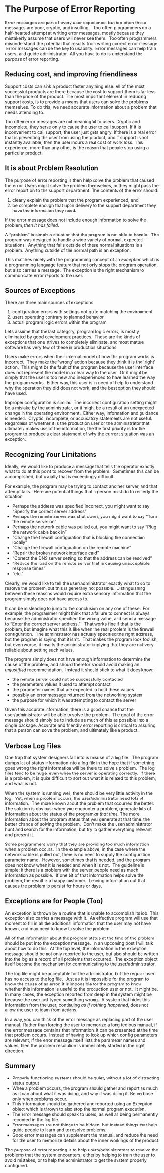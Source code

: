 #  The Purpose of Error Reporting

Error messages are part of every user experience, but too often these messages are poor, cryptic, and insulting.   Too often programmers do a half-hearted attempt at writing error messages, mostly because they mistakenly assume that users will never see them.  Too often programmers misunderstand the potential that results from writing correct error message.  Error messages can be the key to usability.  Error messages can help train users, and guide administrator.  All you have to do is understand the _purpose_ of error reporting.

## Reducing cost, and improving friendliness

Support costs can sink a product faster anything else. All of the most successful products are there because the cost to support them is far less than the price of the product. The most important element in reducing support costs, is to provide a means that users can solve the problems themselves. To do this, we need accurate information about a problem that needs attending to.  

Too often error messages are not meaningful to users. Cryptic and incomplete, they serve only to cause the user to call support. If it is inconvenient to call support, the user just gets angry. If there is a real error that is preventing the user from using the product, and if support is not instantly available, then the user incurs a real cost of work loss. This experience, more than any other, is the reason that people stop using a particular product.

## It is about Problem Resolution

The purpose of error reporting is then help solve the problem that caused the error. Users might solve the problem themselves, or they might pass the error report on to the support department. The contents of the error should:

1.  clearly explain the problem that the program experienced, and
2.  be complete enough that upon delivery to the support department they have the information they need.

If the error message does not include enough information to solve the problem, _then it has failed_.  

A “problem” is simply a situation that the program is not able to handle.  The program was designed to handle a wide variety of normal, expected situations.  Anything that falls outside of these normal situations is a problem.  Anything outside of the normal path is an exception.  

This matches nicely with the programming concept of an _Exception_ which is a programming language feature that not only stops the program operation, but also carries a message.  The exception is the right mechanism to communicate error reports to the user.

## Sources of Exceptions

There are three main sources of exceptions

1.  configuration errors with settings not quite matching the environment
2.  users operating contrary to planned behavior
3.  actual program logic errors within the program

Lets assume that the last category, program logic errors, is mostly eliminated by good development practices.  These are the kinds of exceptions that one strives to completely eliminate, and most mature software has very few of these in production situations.  

Users make errors when their internal model of how the program works is incorrect.  They make the 'wrong' action because they think it is the 'right' action.  This might be the fault of the program because the user interface does not represent the model in a clear way to the user.  Or it might be simply that the user is too new and inexperienced to have learned the way the program works.  Either way, this user is in need of help to understand why the operation they did does not work, and the best option they should have used.  

Improper configuration is similar.  The incorrect configuration setting might be a mistake by the administrator, or it might be a result of an unexpected change in the operating environment.  Either way, information and guidance is needed.  Cryptic, incomplete, or accusatory statements are not useful.  Regardless of whether it is the production user or the administrator that ultimately makes use of the information, the the first priority is for the program to produce a clear statement of why the current situation was an exception.

## Recognizing Your Limitations

Ideally, we would like to produce a message that tells the operator exactly what to do at this point to recover from the problem.  Sometimes this can be accomplished, but usually that is exceedingly difficult.  

For example, the program may be trying to contact another server, and that attempt fails.  Here are potential things that a person must do to remedy the situation:

*   Perhaps the address was specified incorrect, you might want to say “Specify the correct server address”
*   Perhaps the remote server was shut down, you might want to say “Turn the remote server on”
*   Perhaps the network cable was pulled out, you might want to say “Plug the network cable back in”
*   “Change the firewall configuration that is blocking the connection locally”
*   “Change the firewall configuration on the remote machine”
*   “Repair the broken network interface card”
*   “Correct the DNS server setting so that the address can be resolved”
*   “Reduce the load on the remote server that is causing unacceptable response times”
*   “etc.”

Clearly, we would like to tell the user/administrator exactly what to do to resolve the problem, but this is generally not possible.  Distinguishing between these reasons would require extra sensory information that the program simply does not have access to.  

It can be misleading to jump to the conclusion on any one of these.  For example, the programmer might think that a failure to connect is always because the administrator specified the wrong value, and send a message to “Enter the correct server address.”   That works fine if that is the problem, but imagine what this is like when the real problem is the firewall configuration.  The administrator has actually specified the right address, but the program is saying that it isn't.  That makes the program look foolish, but even worse, it insults the administrator implying that they are not very reliable about setting such values.  

The program simply does not have enough information to determine the cause of the problem, and should therefor should avoid making an _unjustified_ recommendation.  Instead it should stick to what it does know:

*   the remote server could not be successfully contacted
*   the parameters values it used to attempt contact
*   the parameter names that are expected to hold these values
*   possibly an error message returned from the networking system
*   the purpose for which it was attempting to contact the server

Given this accurate information, there is a good chance that the user/administrator will be able to solve the problem.  The goal of the error message should simply be to include as much of this as possible into a single package. Accurate and friendly error reporting is critical to assuring that a person can solve the problem, and ultimately like a product.

## Verbose Log Files

One trap that system designers fall into is misuse of a log file.  The program dumps lot of status information into a log file in the hope that if something goes wrong the right information will be there to solve a problem.  The log files tend to be huge, even when the server is operating correctly.  If there is a problem, it is quite difficult to sort out what it is related to this problem, and what is not.  

When the system is running well, there should be very little activity in the log.  Yet, when a problem occurs, the user/administrator need lots of information.  The more known about the problem that occurred the better.  The solution is obvious: when you encounter a problem, generate lots of information about the status of the program _at that time_. The more information about the program status that you generate at that time, the better chance of solving the problem.  Don't make the user/administrator hunt and search for the information, but try to gather everything relevant and present it.  

Some programmers worry that they are providing too much information when a problem occurs.  In the example above, in the case where the network cable is pulled out, there is no need to supply the configuration parameter name.  However, sometimes that is needed, and the program does not know when it is needed and when it is not.  The guideline is simple: if there is a problem with the server, people need as much information as possible.  If one bit of that information helps solve the problem, the result is a happy customer.  Leaving information out that causes the problem to persist for hours or days.

## Exceptions are for People (Too)

An exception is thrown by a routine that is unable to accomplish its job. This exception also carries a message with it.  An effective program will use that moment to fill in all the additional information that the user may not have known, and may need to know to solve the problem.  

All of that information about the program status at the time of the problem should be put into the exception message.  In an upcoming post I will talk about how to do this.  At the top level, the information in the exception message should be not only reported to the user, but also should be written into the log as a record of all problems that occurred.  The exception object itself become the mechanism for communicating to the user/administrator.  

The log file might be acceptable for the administrator, but the regular user has no access to the log file.  Just as it is impossible for the program to know the cause of an error, it is impossible for the program to know whether this information is useful to the production user or not.  It might be.  In many cases, the exception reported from deep in the system might be because the user just typed something wrong.  A system that hides this information from the user, continuing _as if nothing happened_, does not allow the user to learn from actions.  

In a way, you can think of the error message as replacing part of the user manual.  Rather than forcing the user to memorize a long tedious manual, if the error message contains that information, it can be presented at the time that problem occurs.  Instead of having to look up which config parameters are relevant, if the error message itself lists the parameter names and values, then the problem resolution is immediately started in the right direction.

## Summary

*   Properly functioning systems should be quiet, without a lot of distracting status output
*   When a problem occurs, the program should gather and report as much as it can about what it was doing, and why it was doing it. Be verbose only when problems occur.
*   This information should be gathered and reported using an Exception object which is thrown to also stop the normal program execution.
*   The error message should speak to users, as well as being permanently recorded in the log file.
*   Error messages are not things to be hidden, but instead things that help guide people to learn and to resolve problems.
*   Good error messages can supplement the manual, and reduce the need for the user to memorize details about the inner workings of the product.

The purpose of error reporting is to help users/administrators to resolve the problems that the system encounters, either by helping to train the user to avoid mistakes, or to help the administrator to get the system properly configured.
